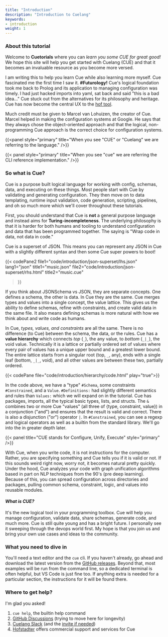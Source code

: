 ```yaml
---
title: "Introduction"
description: "Introduction to Cuelang"
keywords:
- introduction
weight: 1
---
```


### About this tutorial

Welcome to __Cuetorials__ where you can
_learn you some CUE for great good!_
We hope this site will help you get started with Cuelang (CUE)
and that it becomes an invaluable resource as you become more versed.

I am writing this to help you learn Cue while also learning more myself.
Cue fascinated me the first time I saw it. __#Futurology!__
Cue's logical foundation took me back to Prolog
and its application to managing configuration was timely.
I had just hacked imports into yaml, sat back and said "this is a bad idea..."
Cue stuck out from the alternatives for its philosophy and heritage. 
Cue has now become the central UX to the [hof tool](https://github.com/hofstadter-io/hof).

Much credit must be given to Marcel van Lohuizen, the creator of Cue.
Marcel helped in making the configuration systems at Google.
He says that they always chose the object-oriented approach
and that the logical, non-programming Cue approach
is the correct choice for configuration systems.


{{<panel style="primary" title="When you see \"CUE\" or \"Cuelang\" we are referring to the language." />}}

{{< panel style="primary" title="When you see \"cue\" we are referring the CLI reference implementation." />}}


### So what is Cue?

Cue is a purpose built logical language for working with config, schemas, data, and executing on these things.
Most people start with Cue by validating and generating configuration.
They then move on to data templating, runtime input validation,
code generation, scripting, pipelines, and oh so much more
which we'll cover throughout these tutorials.

First, you should understand that
Cue is __not__ a general purpose language
and instead aims for __Turing-incompleteness__.
The underlying philosophy is that it is
harder for both humans and tooling to understand
configuration and data that has been programmed together.
The saying is "Wrap code in data, not data in code."

Cue is a superset of JSON. This means you can represent any JSON in Cue
with a slightly different syntax and then some Cue super powers to boot!

{{< codePane2
  file1="code/introduction/json-superset/lhs.json" lang1="json" title1="music.json"
  file2="code/introduction/json-superset/rhs.html" title2="music.cue"
>}}

If you think about JSONSchema vs JSON, they are separate concepts.
One defines a schema, the other is data. In Cue they are the same.
Cue merges types and values into a single concept, the value lattice.
This gives us the ability to
define schemas, refine with constraints, and create valid data in the same file.
It also means defining schemas is more natural with how we think about and write code as humans.

In Cue, _types, values, and constraints_ are all the same.
There is no difference (to Cue) between the schema, the data, or the rules.
Cue has a __value hierarchy__ which connects
_top_ (`_`), the any value, to _bottom_ (`_|_`), the void value.
Technically it is a lattice or partially ordered set of values
where every pair of values has a unique upper bound
and a greatest lower bound.
The entire lattice starts from a singular root (top, `_`, any),
ends with a single leaf (bottom, `_|_`, void),
and all other values are between these two, partially ordered.

{{< codePane file="code/introduction/hierarchy/code.html" play="true">}}

In the code above, we have a "type" `#Schema`, some constraints `#Constrained`, and a `Value`.
`#Definitions:` had slightly different semantics and rules than `Values:` which we will expand on in the tutorial.
Cue has packages, imports, all the typical basic types, lists, and structs.
The `&` combines two or more Cue "values" (all three of {type, constraint, value}) in a conjunction ("and")
and ensures that the result is valid and correct. There is also a disjunction ("or") operator `|`.
In `#Constrained`, you can see a regexp and logical operators as well as a builtin from the standard library.
We'll go into the in greater depth later.

{{< panel title="CUE stands for Configure, Unify, Execute" style="primary" />}}

With Cue, when you write code, it is not instructions for the computer.
Rather, you are specifying something and Cue tells you if it is valid or not.
If this sounds weird right now, worry not, it becomes natural pretty quickly.
Under the hood, Cue analyzes your code with graph unification algorithms
based in part on NLP techniques from the 90's (pre deep learning).
Because of this,
you can spread configuration across directories and packages,
pulling common schema, constraint, logic, and values into
reusable modules.

#### _What is CUE?_

It's the new logical tool in your programming toolbox.
Cue will help you manage configuration, validate data,
share schemas, generate code, and much more.
Cue is still quite young and has a bright future.
I personally see it sweeping through the devops world first.
My hope is that you join us and bring your own use cases and ideas
to the community.


### What you need to dive in

You'll need a text editor and the `cue` cli.
If you haven't already, go ahead and download the
latest version from the [GitHub releases](https://github.com/cuelang/cue/releases).
Beyond that, most examples will be run from the command line,
so a dedicated terminal is often helpful, but VS Code is just fine too.
If anything extra is needed for a particular section,
the instructions for it will be found there.


### Where to get help?

I'm glad you asked!

1. `cue help`, the builtin help command
2. [GitHub Discussions](https://github.com/cuelang/cue/discussions) (trying to move here for longevity)
3. [Cuelang Slack](./https://app.slack.com/client/TLUV4Q1ST/CLT3ULF6C) (and the [invite if needed](https://join.slack.com/t/cuelang/shared_invite/enQtNzQwODc3NzYzNTA0LTAxNWQwZGU2YWFiOWFiOWQ4MjVjNGQ2ZTNlMmIxODc4MDVjMDg5YmIyOTMyMjQ2MTkzMTU5ZjA1OGE0OGE1NmE))
4. [Hofstadter](/getting-help/#hofstadter-commercial-support-for-cue) offers commercial support and services for Cue

